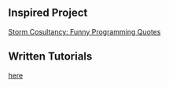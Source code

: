 ## Inspired Project
[Storm Cosultancy: Funny Programming Quotes](
http://quotes.stormconsultancy.co.uk/api)

## Written Tutorials
[here](https://resocoder.com/category/tutorials/flutter/tdd-clean-architecture/)
